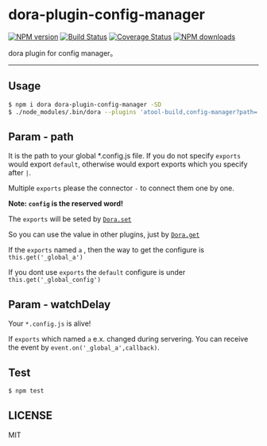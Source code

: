 # dora-plugin-config-manager

[![NPM version](https://img.shields.io/npm/v/dora-plugin-config-manager.svg?style=flat)](https://npmjs.org/package/dora-plugin-config-manager)
[![Build Status](https://img.shields.io/travis/dora-js/dora-plugin-config-manager.svg?style=flat)](https://travis-ci.org/dora-js/dora-plugin-config-manager)
[![Coverage Status](https://img.shields.io/coveralls/dora-js/dora-plugin-config-manager.svg?style=flat)](https://coveralls.io/r/dora-js/dora-plugin-config-manager)
[![NPM downloads](http://img.shields.io/npm/dm/dora-plugin-config-manager.svg?style=flat)](https://npmjs.org/package/dora-plugin-config-manager)

dora plugin for config manager。

---

## Usage

```bash
$ npm i dora dora-plugin-config-manager -SD
$ ./node_modules/.bin/dora --plugins 'atool-build,config-manager?path=./config.js|exports-exports&watchDelay=300'
```

## Param - path

It is the path to your global *.config.js file. If you do not specify `exports` would export `default`, otherwise would  export exports which you specify after `|`.

Multiple `exports` please the connector `-` to connect them one by one.

**Note: `config` is the reserved word!**

The `exports` will be seted by  [`Dora.set`](https://github.com/dora-js/dora/blob/master/docs/How-To-Write-A-Dora-Plugin.md#setkey-value)

So you can use the value in other plugins, just by [`Dora.get`](https://github.com/dora-js/dora/blob/master/docs/How-To-Write-A-Dora-Plugin.md#getkey)

If the `exports` named `a` , then the way to get the configure is `this.get('_global_a')`

If you dont use `exports` the `default` configure is under `this.get('_global_config')`

## Param - watchDelay

Your `*.config.js` is alive!

If  `exports` which named `a` e.x. changed during servering. You can receive the event by `event.on('_global_a',callback)`.

## Test

```bash
$ npm test
```

## LICENSE

MIT

